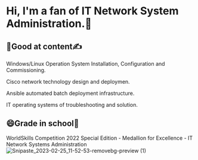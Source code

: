 # Hi, I'm a fan of IT Network System Administration.:wave:

## :face_with_head_bandage:Good at content:writing_hand:
<p>Windows/Linux Operation System Installation, Configuration and Commissioning.</p>
<p>Cisco network technology design and deploymen.</p>
<p>Ansible automated batch deployment infrastructure.</p>
<p>IT operating systems of troubleshooting and solution.</p>

## :smile:Grade in school:tada:
WorldSkills Competition 2022 Special Edition - Medallion for Excellence - IT Network Systems Administration
![Snipaste_2023-02-25_11-52-53-removebg-preview (1)](https://user-images.githubusercontent.com/76467401/221334960-25d75157-5756-4852-adcc-00f7574b992e.png)
